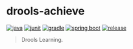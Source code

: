# drools-achieve

[![java](https://img.shields.io/badge/java-17-brightgreen.svg?style=flat&logo=java)](https://www.oracle.com/java/technologies/javase/jdk17-archive-downloads.html)
[![junit](https://img.shields.io/badge/junit-5.6.3-brightgreen.svg?style=flat&logo=junit5)](https://junit.org/junit5/docs/current/user-guide)
[![gradle](https://img.shields.io/badge/gradle-7.2-brightgreen.svg?style=flat&logo=gradle)](https://docs.gradle.org/7.2/userguide/installation.html)
[![spring boot](https://img.shields.io/badge/springboot-2.3.12.RELEASE-brightgreen.svg?style=flat&logo=springboot)](https://docs.spring.io/spring-boot/docs/2.3.12.RELEASE/reference/htmlsingle/)
[![release](https://img.shields.io/badge/release-0.1.0-blue.svg)](https://github.com/aaric/drools-achieve/releases)

> Drools Learning.
